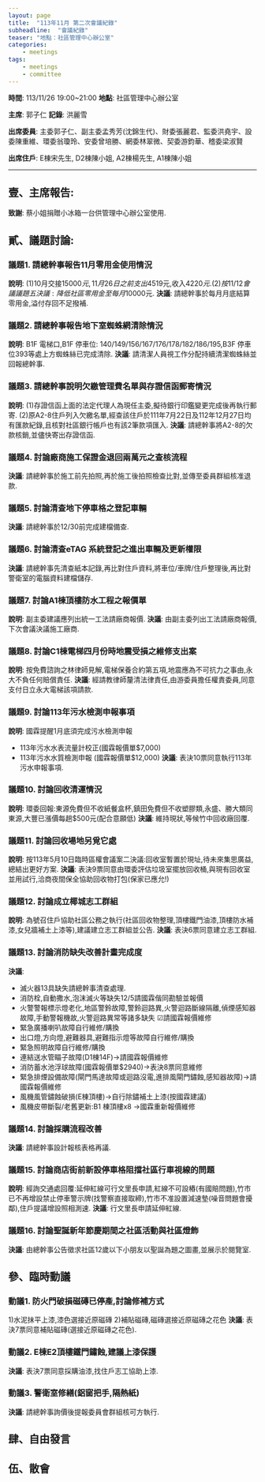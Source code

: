 ```yaml
---
layout: page
title:  "113年11月 第二次會議紀錄"
subheadline:  "會議紀錄"
teaser: "地點：社區管理中心辦公室"
categories:
    - meetings
tags:
    - meetings
    - committee
---
```


**時間**: 113/11/26 19:00~21:00
**地點**: 社區管理中心辦公室

**主席**: 郭子仁
**記錄**: 洪麗雪

**出席委員**:
主委郭子仁、副主委孟秀芳(沈錦生代)、財委張麗君、監委洪堯宇、設委陳重維、環委翁瓊玲、安委曾培勝、網委林翠微、契委游鈞華、稽委梁淑賢

**出席住戶**:
E棟宋先生, D2棟陳小姐, A2棟楊先生, A1棟陳小姐

---

## 壹、主席報告:

**致謝**: 蔡小姐捐贈小冰箱一台供管理中心辦公室使用.

## 貳、議題討論:

### 議題1. 請總幹事報告11月零用金使用情況
**說明**:
(1)10月交接$15000元,11月26日之前支出$4519元,收入$4220元.
(2)按11/12 會議議題五決議:降低社區零用金至每月$10000元.
**決議**: 請總幹事於每月月底結算零用金,溢付存回不足撥補.

### 議題2. 請總幹事報告地下室蜘蛛網清除情況
**說明**: B1F 電梯口,B1F 停車位: 140/149/156/167/176/178/182/186/195,B3F 停車位393等處上方蜘蛛絲已完成清除.
**決議**: 請清潔人員視工作分配持續清潔蜘蛛絲並回報總幹事.

### 議題3. 請總幹事說明欠繳管理費名單與存證信函郵寄情況
**說明**:
(1)存證信函上面的法定代理人為現任主委,擬待銀行印鑑變更完成後再執行郵寄.
(2)原A2-8住戶列入欠繳名單,經查該住戶於111年7月22日及112年12月27日均有匯款紀錄,且核對社區銀行帳戶也有該2筆款項匯入.
**決議**: 請總幹事將A2-8的欠款核銷,並儘快寄出存證信函.

### 議題4. 討論廠商施工保證金退回兩萬元之查核流程
**決議**: 請總幹事於施工前先拍照,再於施工後拍照檢查比對,並傳至委員群組核准退款.

### 議題5. 討論清查地下停車格之登記車輛
**決議**: 請總幹事於12/30前完成建檔備查.

### 議題6. 討論清查eTAG 系統登記之進出車輛及更新權限
**決議**: 請總幹事先清查紙本記錄,再比對住戶資料,將車位/車牌/住戶整理後,再比對警衛室的電腦資料建檔儲存.

### 議題7. 討論A1棟頂樓防水工程之報價單
**說明**: 副主委建議應列出統一工法請廠商報價.
**決議**: 由副主委列出工法請廠商報價,下次會議決議施工廠商.

### 議題8. 討論C1棟電梯四月份時地震受損之維修支出案
**說明**: 按免費諮詢之林律師見解,電梯保養合約第五項,地震應為不可抗力之事由,永大不負任何賠償責任.
**決議**: 經請教律師釐清法律責任,由游委員擔任權責委員,同意支付日立永大電梯該項請款.

### 議題9. 討論113年污水檢測申報事項
**說明**: 國霖提醒1月底須完成污水檢測申報
*   113年污水水表流量計校正(國霖報價單$7,000)
*   113年污水水質檢測申報 (國霖報價單$12,000)
**決議**: 表決10票同意執行113年污水申報事項.

### 議題10. 討論回收清運情況
**說明**: 環委回報:東源免費但不收紙餐盒杯,鎮田免費但不收塑膠類,永盛、勝大類同東源,大豐已漲價每趟$500元(配合意願低)
**決議**: 維持現狀,等候竹中回收廠回覆.

### 議題11. 討論回收場地另覓它處
**說明**: 按113年5月10日臨時區權會議案二決議:回收室暫置於現址,待未來集思廣益,總結出更好方案.
**決議**: 表決9票同意由環委評估垃圾室擺放回收桶,與現有回收室並用試行,洽商夜間保全協助回收物打包(保家已應允!)

### 議題12. 討論成立椰城志工群組
**說明**: 為號召住戶協助社區公務之執行(社區回收物整理,頂樓鐵門油漆,頂樓防水補漆,女兒牆補土上漆等),建議建立志工群組並公告.
**決議**: 表決6票同意建立志工群組.

### 議題13. 討論消防缺失改善計畫完成度
**決議**:
*   滅火器13具缺失請總幹事清查處理.
*   消防栓,自動撒水,泡沫滅火等缺失12/5請國霖偕同勘驗並報價
*   火警警報標示燈老化,地區警鈴故障,警鈴迴路異,火警迴路斷線隔離,偵煙感知器故障,手動警報機故,火警迴路異常等諸多缺失 ☑請國霖報價維修
*   緊急廣播喇叭故障自行維修/購換
*   出口燈,方向燈,避難器具,避難指示燈等故障自行維修/購換
*   緊急照明故障自行維修/購換
*   連結送水管瞄子故障(D1棟14F)→請國霖報價維修
*   消防蓄水池浮球故障(國霖報價單$2940)→表決8票同意維修
*   緊急排煙設備故障(閘門馬達故障或迴路沒電,進排風閘門鏽蝕,感知器故障)→請國霖報價維修
*   風機風管鏽蝕破損(E棟頂樓)→自行除鏽補土上漆(按國霖建議)
*   風機皮帶斷裂/老舊更新:B1 棟頂樓x8 →國霖重新報價維修

### 議題14. 討論採購流程改善
**決議**: 請總幹事設計報核表格再議.

### 議題15. 討論商店街前新設停車格阻擋社區行車視線的問題
**說明**: 經詢交通處回覆:延伸紅線可行文里長申請,紅線不可設樁(有國賠問題),竹市已不再增設禁止停車警示牌(找警察直接取締),竹市不准設置減速墊(噪音問題會擾鄰),住戶提議增設照相測速.
**決議**: 行文里長申請延伸紅線.

### 議題16. 討論聖誕新年節慶期間之社區活動與社區燈飾
**決議**: 由總幹事公告徵求社區12歲以下小朋友以聖誕為題之圖畫,並展示於閱覽室.

## 參、臨時動議

### 動議1. 防火門破損磁磚已停產,討論修補方式
1)水泥抹平上漆,漆色選接近原磁磚
2)補貼磁磚,磁磚選接近原磁磚之花色
**決議**: 表決7票同意補貼磁磚(選接近原磁磚之花色).

### 動議2. E棟E2頂樓鐵門鏽蝕,建議上漆保護
**決議**: 表決7票同意採購油漆,找住戶志工協助上漆.

### 動議3. 警衛室修繕(鋁窗把手,隔熱紙)
**決議**: 請總幹事詢價後提報委員會群組核可方執行.

## 肆、自由發言

## 伍、散會

